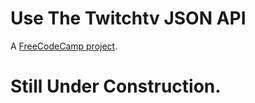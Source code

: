 # Use The Twitchtv JSON API
A [FreeCodeCamp project](https://www.freecodecamp.org/challenges/use-the-twitchtv-json-api).
# Still Under Construction.